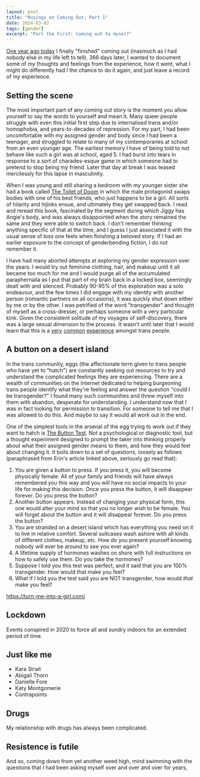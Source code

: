```yaml
---
layout: post
title: "Musings on Coming Out, Part 1"
date: 2024-03-02
tags: [gender]
excerpt: "Part the First: Coming out to myself"
---
```


[One year ago today](https://www.instagram.com/p/CpSOTeAs0Oh/) I finally "finished" coming out (inasmuch as I had nobody else in my life left to tell). 366 days later, I wanted to document some of my thoughts and feelings from the experience, how it went, what I might do differently had I the chance to do it again, and just leave a record of my experience.

## Setting the scene
The most important part of any coming out story is the moment you allow yourself to say the words to yourself and mean it. Many queer people struggle with even this initial first step due to internalised trans and/or homophobia, and years-to-decades of repression. For my part, I had been uncomfortable with my assigned gender and body since I had been a teenager, and struggled to relate to many of my contemporaries at school from an even younger age. The earliest memory I have of being told to not behave like such a girl was at school, aged 5. I had burst into tears in response to a sort of charades-esque game in which someone had to pretend to stop being my friend. Later that day at break I was teased mercilessly for this lapse in masculinity.

When I was young and still sharing a bedroom with my younger sister she had a book called [The Toilet of Doom](https://www.amazon.co.uk/Toilet-Doom-Jiggy-McCue-Story/dp/1841217522) in which the male protagonist swaps bodies with one of his best friends, who just happens to be a girl. All sorts of hilarity and hijinks ensue, and ultimately they get swapped back. I read and reread this book, fascinated by the segment during which Jiggy has Angie's body, and was always disappointed when the story remained the same and they were able to switch back. I don't remember thinking anything specific of that at the time, and I guess I just associated it with the usual sense of loss one feels when finishing a beloved story. If I had an earlier exposure to the concept of genderbending fiction, I do not remember it.

I have had many aborted attempts at exploring my gender expression over the years. I would try out feminine clothing, hair, and makeup until it all became too much for me and I would purge  all of the accumulated paraphernaila as I put that part of my brain back in a locked box, seemingly dealt with and silenced. Probably 90-95% of this exploration was a solo endeavour, and the few times I did engage with my identity with another person (romantic partners on all occasions), it was quickly shut down either by me or by the other. I was petrified of the word "transgender" and thought of myself as a cross-dresser, or perhaps someone with a very particular kink. Given the consistent solitude of my voyages of self-discovery, there was a large sexual dimension to the process. It wasn't until later that I would learn that this is a [very](https://genderdysphoria.fyi/en/am-i-trans#consider-that-it-s-rarely-just-a-fetish) [common](https://medium.com/@kemenatan/its-just-a-fetish-right-91cb0a4e261) [experience](https://stainedglasswoman.substack.com/p/beneath-the-surface) amongst trans people.

## A button on a desert island
In the trans community, eggs (the affectionate term given to trans people who have yet to "hatch") are constantly seeking out resources to try and understand the complicated feelings they are experiencing. There are a wealth of communities on the Internet dedicated to helping burgeoning trans people identify what they're feeling and answer the question "could I be transgender?" I found many such communities and threw myself into them with abandon, desperate for understanding. I understand _now_ that I was in fact looking for permission to transition. For someone to tell me that I was allowed to do this. And maybe to say it would all work out in the end.

One of the simplest tools in the arsenal of the egg trying to work out if they want to hatch is [The Button Test](https://www.erininthemorning.com/p/the-button-test-how-a-button-press). Not a psychological or diagnostic tool, but a thought experiment designed to prompt the taker into thinking properly about what their assigned gender means to them, and how they would feel about changing it. It boils down to a set of questions, loosely as follows (paraphrased from Erin's article linked above, seriously go read that):

1. You are given a button to press. If you press it, you will become physically female. All of your family and friends will have always remembered you this way and you will have no social impacts to your life for making this decision. Once you press the button, it will disappear forever. Do you press the button?
2. Another button appears. Instead of changing your physical form, this one would alter your mind so that you no longer wish to be female. You will forget about the button and it will disappear forever. Do you press the button?
3. You are stranded on a desert island which has everything you need on it to live in relative comfort. Several suitcases wash ashore with all kinds of different clothes, makeup, etc. How do you present yourself knowing nobody will ever be around to see you ever again?
4. A lifetime supply of hormones washes on shore with full instructions on how to safely use them. Do you take the hormones?
5. Suppose I told you this test was perfect, and it said that you are 100% transgender. How would that make you feel?
6. What if I told you the test said you are NOT transgender, how would _that_ make you feel?





https://turn-me-into-a-girl.com/

## Lockdown
Events conspired in 2020 to force all and sundry indoors for an extended period of time.

## Just like me
- Kara Strait
- Abigail Thorn
- Danielle Fore
- Katy Montgomerie
- Contrapoints

## Drugs
My relationship with drugs has always been complicated.

## Resistence is futile
And so, coming down from yet another weed high, mind swimming with the questions that I had been asking myself over and over and over for years,
